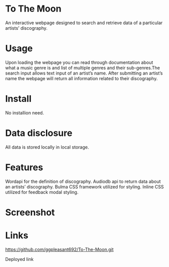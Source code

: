 # To The Moon
An interactive webpage designed to search and retrieve data of a particular artists’ discography.

# Usage
Upon loading the webpage you can read through documentation about what a music genre is and list of multiple genres and their sub-genres.The search input allows text input of an artist’s name. After submitting an artist’s name the webpage will return all information related to their discography. 

# Install
No installion need.

# Data disclosure
All data is stored locally in local storage.

# Features
Wordapi for the definition of discography. 
Audiodb api to return data about an artists’ discography. 
Bulma CSS framework utilized for styling.
Inline CSS utilized for feedback modal styling.

# Screenshot

# Links
https://github.com/ggpleasant692/To-The-Moon.git

Deployed link